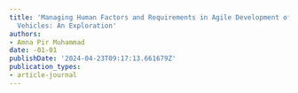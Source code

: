 ```yaml
---
title: 'Managing Human Factors and Requirements in Agile Development of Automated
  Vehicles: An Exploration'
authors:
- Amna Pir Muhammad
date: -01-01
publishDate: '2024-04-23T09:17:13.661679Z'
publication_types:
- article-journal
---
```

